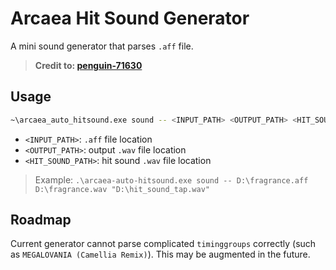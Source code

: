 # Arcaea Hit Sound Generator
A mini sound generator that parses `.aff` file.

> **Credit to: [penguin-71630](https://penguin-71630.github.io/about/)**

## Usage
```bash
~\arcaea_auto_hitsound.exe sound -- <INPUT_PATH> <OUTPUT_PATH> <HIT_SOUND_PATH>
```
* `<INPUT_PATH>`: `.aff` file location
* `<OUTPUT_PATH>`: output `.wav` file location
* `<HIT_SOUND_PATH>`: hit sound `.wav` file location
> Example: `.\arcaea-auto-hitsound.exe sound -- D:\fragrance.aff D:\fragrance.wav "D:\hit_sound_tap.wav"`

## Roadmap

Current generator cannot parse complicated `timinggroups` correctly (such as `MEGALOVANIA (Camellia Remix)`). This may be augmented in the future.